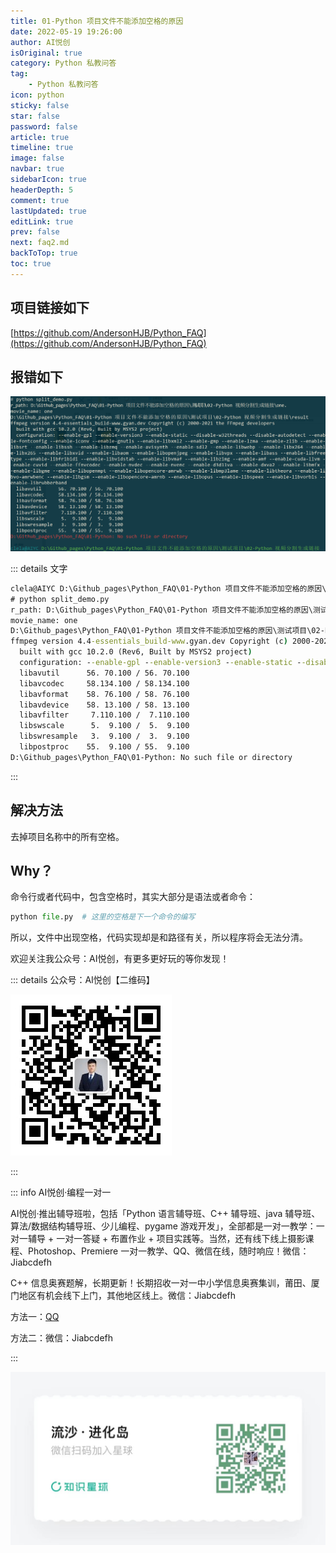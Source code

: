 ```yaml
---
title: 01-Python 项目文件不能添加空格的原因
date: 2022-05-19 19:26:00
author: AI悦创
isOriginal: true
category: Python 私教问答
tag:
    - Python 私教问答
icon: python
sticky: false
star: false
password: false
article: true
timeline: true
image: false
navbar: true
sidebarIcon: true
headerDepth: 5
comment: true
lastUpdated: true
editLink: true
prev: false
next: faq2.md
backToTop: true
toc: true
---
```


## 项目链接如下

[https://github.com/AndersonHJB/Python_FAQ](https://github.com/AndersonHJB/Python_FAQ)



## 报错如下

![image-20220519194710393](./bq.assets/image-20220519194710393.png)

::: details 文字

```cmd
clela@AIYC D:\Github_pages\Python_FAQ\01-Python 项目文件不能添加空格的原因\测试项目\02-Python 视频分割生成链接
# python split_demo.py
r_path: D:\Github_pages\Python_FAQ\01-Python 项目文件不能添加空格的原因\测试项目\02-Python 视频分割生成链接\one.
movie_name: one
D:\Github_pages\Python_FAQ\01-Python 项目文件不能添加空格的原因\测试项目\02-Python 视频分割生成链接\result
ffmpeg version 4.4-essentials_build-www.gyan.dev Copyright (c) 2000-2021 the FFmpeg developers
  built with gcc 10.2.0 (Rev6, Built by MSYS2 project)
  configuration: --enable-gpl --enable-version3 --enable-static --disable-w32threads --disable-autodetect --enable-fontconfig --enable-iconv --enable-gnutls --enable-libxml2 --enable-gmp --enable-lzma --enable-zlib --enable-libsrt --enable-libssh --enable-libzmq --enable-avisynth --enable-sdl2 --enable-libwebp --enable-libx264 --enable-libx265 --enable-libxvid --enable-libaom --enable-libopenjpeg --enable-libvpx --enable-libass --enable-libfreetype --enable-libfribidi --enable-libvidstab --enable-libvmaf --enable-libzimg --enable-amf --enable-cuda-llvm --enable-cuvid --enable-ffnvcodec --enable-nvdec --enable-nvenc --enable-d3d11va --enable-dxva2 --enable-libmfx --enable-libgme --enable-libopenmpt --enable-libopencore-amrwb --enable-libmp3lame --enable-libtheora --enable-libvo-amrwbenc --enable-libgsm --enable-libopencore-amrnb --enable-libopus --enable-libspeex --enable-libvorbis --enable-librubberband
  libavutil      56. 70.100 / 56. 70.100
  libavcodec     58.134.100 / 58.134.100
  libavformat    58. 76.100 / 58. 76.100
  libavdevice    58. 13.100 / 58. 13.100
  libavfilter     7.110.100 /  7.110.100
  libswscale      5.  9.100 /  5.  9.100
  libswresample   3.  9.100 /  3.  9.100
  libpostproc    55.  9.100 / 55.  9.100
D:\Github_pages\Python_FAQ\01-Python: No such file or directory
```

:::

## 解决方法

去掉项目名称中的所有空格。



## Why？

命令行或者代码中，包含空格时，其实大部分是语法或者命令：

```python
python file.py  # 这里的空格是下一个命令的编写
```

所以，文件中出现空格，代码实现却是和路径有关，所以程序将会无法分清。

欢迎关注我公众号：AI悦创，有更多更好玩的等你发现！

::: details 公众号：AI悦创【二维码】

![](/gzh.jpg)

:::

::: info AI悦创·编程一对一

AI悦创·推出辅导班啦，包括「Python 语言辅导班、C++ 辅导班、java 辅导班、算法/数据结构辅导班、少儿编程、pygame 游戏开发」，全部都是一对一教学：一对一辅导 + 一对一答疑 + 布置作业 + 项目实践等。当然，还有线下线上摄影课程、Photoshop、Premiere 一对一教学、QQ、微信在线，随时响应！微信：Jiabcdefh

C++ 信息奥赛题解，长期更新！长期招收一对一中小学信息奥赛集训，莆田、厦门地区有机会线下上门，其他地区线上。微信：Jiabcdefh

方法一：[QQ](http://wpa.qq.com/msgrd?v=3&uin=1432803776&site=qq&menu=yes)

方法二：微信：Jiabcdefh

:::

![](/zsxq.jpg)



